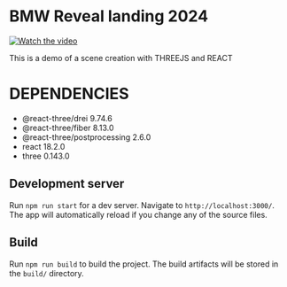 # BMW Reveal landing 2024

[![Watch the video](https://raw.githubusercontent.com/Adrianprz/bmw-reveal/master/wall.png?token)](https://github.com/Adrianprz/bmw-reveal/blob/master/bmw.mp4)

This is a demo of a scene creation with THREEJS and REACT

# DEPENDENCIES

- @react-three/drei 9.74.6
- @react-three/fiber 8.13.0
- @react-three/postprocessing 2.6.0
- react 18.2.0
- three 0.143.0

## Development server

Run `npm run start` for a dev server. Navigate to `http://localhost:3000/`. The app will automatically reload if you change any of the source files.

## Build

Run `npm run build` to build the project. The build artifacts will be stored in the `build/` directory.